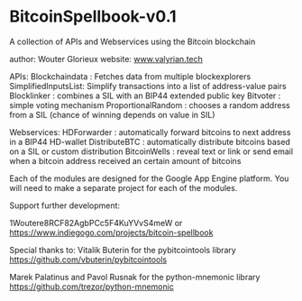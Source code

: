 # BitcoinSpellbook-v0.1
A collection of APIs and Webservices using the Bitcoin blockchain

author: Wouter Glorieux
website: www.valyrian.tech

APIs:
Blockchaindata      : Fetches data from multiple blockexplorers
SimplifiedInputsList: Simplify transactions into a list of address-value pairs
Blocklinker         : combines a SIL with an BIP44 extended public key
Bitvoter            : simple voting mechanism
ProportionalRandom  : chooses a random address from a SIL (chance of winning depends on value in SIL)

Webservices:
HDForwarder         : automatically forward bitcoins to next address in a BIP44 HD-wallet
DistributeBTC       : automatically distribute bitcoins based on a SIL or custom distribution
BitcoinWells        : reveal text or link or send email when a bitcoin address received an certain amount of bitcoins


Each of the modules are designed for the Google App Engine platform.
You will need to make a separate project for each of the modules.


Support further development:

1Woutere8RCF82AgbPCc5F4KuYVvS4meW
or
https://www.indiegogo.com/projects/bitcoin-spellbook


Special thanks to:
Vitalik Buterin for the pybitcointools library
https://github.com/vbuterin/pybitcointools

Marek Palatinus and Pavol Rusnak for the python-mnemonic library
https://github.com/trezor/python-mnemonic